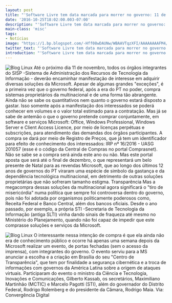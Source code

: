 ```yaml
---
layout: post
title: "'Software Livre tem data marcada para morrer no governo: 11 de novembro'"
date: '2016-10-25T18:02:00.003-07:00'
description: "'Software Livre tem data marcada para morrer no governo: 11 de novembro'"
main-class: 'misc'
tags:
- Notícias
image: "https://1.bp.blogspot.com/-Hff08wDAUNw/WBAAVTqzXFI/AAAAAAAAFM4/o3-YgxJuntg5pB20sBUgAm67qxaD8DQiQCLcB/s72-c/lnxrip.png"
twitter_text: "'Software Livre tem data marcada para morrer no governo: 11 de novembro'"
introduction: "'Software Livre tem data marcada para morrer no governo: 11 de novembro'"
---
```

![Blog Linux](https://1.bp.blogspot.com/-Hff08wDAUNw/WBAAVTqzXFI/AAAAAAAAFM4/o3-YgxJuntg5pB20sBUgAm67qxaD8DQiQCLcB/s1600/lnxrip.png "Blog Linux")
Até o próximo dia 11 de novembro, todos os órgãos integrantes do SISP  -Sistema de Administração dos Recursos de Tecnologia da Informação -  deverão encaminhar manifestação de interesse em adquirir diversas  soluções da Microsoft. Apesar de algumas grandes "exceções", é a  primeira vez que o governo federal, após a era do PT no poder, compra  sistemas proprietários da multinacional e de uma forma tão abrangente.
Ainda não se sabe os quantitativos nem quanto o governo estará  disposto a gastar. Isso somente após a manifestação dos interessados se  poderá conhecer em volumes e o valor total estimado para a contratação.  Mas já se sabe de antemão o que o governo pretende comprar  conjuntamente, em software e serviços Microsoft: Office, Windows  Professional, Windows Server e Client Access Licence, por meio de  licenças perpétuas e subscrições, para atendimento das demandas dos  órgãos participantes.
A compra se dará por meio de Registro de Preços, que já tem um  identificador para efeito de conhecimento dos interessados: IRP nº  16/2016 - UASG 201057 (esse é o código da Central de Compras no portal  Comprasnet).
Não se sabe se a compra será ainda este ano ou não. Mas este portal  aposta que será até o final de dezembro, o que representará um belo  presente de Natal para as revendas Microsoft, que ao longo dos últimos  12 anos de governos do PT viraram uma espécie de simbolo da gastança e  da dependência tecnológica multinacional, em detrimento de outras  soluções proprietárias que não sofreram tamanho estigma.
Transparência
Mas a megacompra dessas soluções da multinacional agora significará o  "tiro de misericórdia" numa política que sempre foi controversa dentro  do governo, pois não foi adotada por organismos politicamente poderosos  como, Receita Federal e Banco Central, além dos bancos oficiais. Desde o  ano passado, por exemplo, a própria STI -Secretaria de Tecnologia da  Informação (antiga SLTI) vinha dando sinais de fraqueza até mesmo no  Ministério do Planejamento, quando não foi capaz de impedir que este  comprasse soluções e serviços da Microsoft.
 
![Blog Linux](https://4.bp.blogspot.com/-wK10DeBhPPo/WBAAfCUK1bI/AAAAAAAAFM8/hIMrWYnUG9U9JZMbcV-FlAW-EFuv4kbUwCLcB/s320/eventoms.jpg "Blog Linux")
 O interessante nessa intenção de compra é que ela ainda não era de  conhecimento público e ocorre há apenas uma semana depois da Microsoft  realizar um evento, de portas fechadas (sem o acesso da imprensa), com  integrantes do governo. O evento serviu para a MS anunciar a escolha e a  criação em Brasília do seu "Centro de Transparência", que tem por  finalidade a segurança cibernética e a troca de informações com governos  da América Latina sobre a origem de ataques virtuais.
 Participaram do evento o ministro da Ciência e Tecnologia, Inovações e  Comunicações, Gilberto Kassab, os secretários, Maximiliano Martinhão  (MCTIC) e Marcelo Pagotti (STI), além do governador do Distrito Federal,  Rodrigo Rolemberg e do presidente da Câmara, Rodrigo Maia.
Via: Convergência Digital
